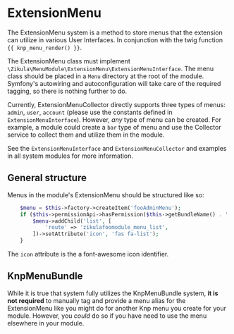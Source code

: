 # ExtensionMenu

The ExtensionMenu system is a method to store menus that the extension can utilize in various User Interfaces.
In conjunction with the twig function `{{ knp_menu_render() }}`.

The ExtensionMenu class must implement `\Zikula\MenuModule\ExtensionMenu\ExtensionMenuInterface`. The menu class should
be placed in a `Menu` directory at the root of the module. Symfony's autowiring and autoconfiguration will take care
of the required tagging, so there is nothing further to do.

Currently, ExtensionMenuCollector directly supports three types of menus: `admin`, `user`, `account` (please use the
constants defined in `ExtensionMenuInterface`). However, *any*
type of menu can be created. For example, a module could create a `bar` type of menu and use the Collector service to 
collect them and utilize them in the module.

See the `ExtensionMenuInterface` and `ExtensionMenuCollector` and examples in all system modules for more information.

## General structure

Menus in the module's ExtensionMenu should be structured like so:
```php
    $menu = $this->factory->createItem('fooAdminMenu');
    if ($this->permissionApi->hasPermission($this->getBundleName() . '::', '::', ACCESS_ADMIN)) {
        $menu->addChild('list', [
            'route' => 'zikulafoomodule_menu_list',
        ])->setAttribute('icon', 'fas fa-list');
    }
```

The `icon` attribute is the a font-awesome icon identifier. 

## KnpMenuBundle

While it is true that system fully utilizes the KnpMenuBundle system, **it is not required** to manually tag and provide 
a menu alias for the ExtensionMenu like you might do for another Knp menu you create for your module. However, you
_could_ do so if you have need to use the menu elsewhere in your module.
